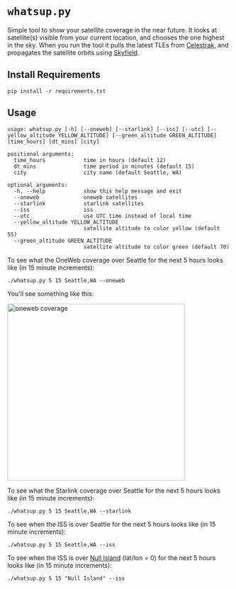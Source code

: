 # `whatsup.py`

Simple tool to show your satellite coverage in the near future. It looks at satellite(s) visible from your current location, and chooses the one highest in the sky. When you run the tool it pulls the latest TLEs from [Celestrak](https://celestrak.org/), and propagates the satellite orbits using [Skyfield](https://rhodesmill.org/skyfield/).

## Install Requirements

```
pip install -r requirements.txt
```

## Usage

```
usage: whatsup.py [-h] [--oneweb] [--starlink] [--iss] [--utc] [--yellow_altitude YELLOW_ALTITUDE] [--green_altitude GREEN_ALTITUDE] [time_hours] [dt_mins] [city]

positional arguments:
  time_hours            time in hours (default 12)
  dt_mins               time period in minutes (default 15)
  city                  city name (default Seattle, WA)

optional arguments:
  -h, --help            show this help message and exit
  --oneweb              oneweb satellites
  --starlink            starlink satellites
  --iss                 iss
  --utc                 use UTC time instead of local time
  --yellow_altitude YELLOW_ALTITUDE
                        satellite altitude to color yellow (default 55)
  --green_altitude GREEN_ALTITUDE
                        satellite altitude to color green (default 70)
```

To see what the OneWeb coverage over Seattle for the next 5 hours looks like (in 15 minute increments):

```
./whatsup.py 5 15 Seattle,WA --oneweb
```

You'll see something like this:

<img src="https://github.com/friedman101/whatsup/blob/main/pics/oneweb.png?raw=true" alt="oneweb coverage" width="400"/>

To see what the Starlink coverage over Seattle for the next 5 hours looks like (in 15 minute increments):

```
./whatsup.py 5 15 Seattle,WA --starlink
```

To see when the ISS is over Seattle for the next 5 hours looks like (in 15 minute increments):

```
./whatsup.py 5 15 Seattle,WA --iss
```

To see when the ISS is over [Null Island](https://en.wikipedia.org/wiki/Null_Island) (lat/lon = 0) for the next 5 hours looks like (in 15 minute increments):

```
./whatsup.py 5 15 "Null Island" --iss
```